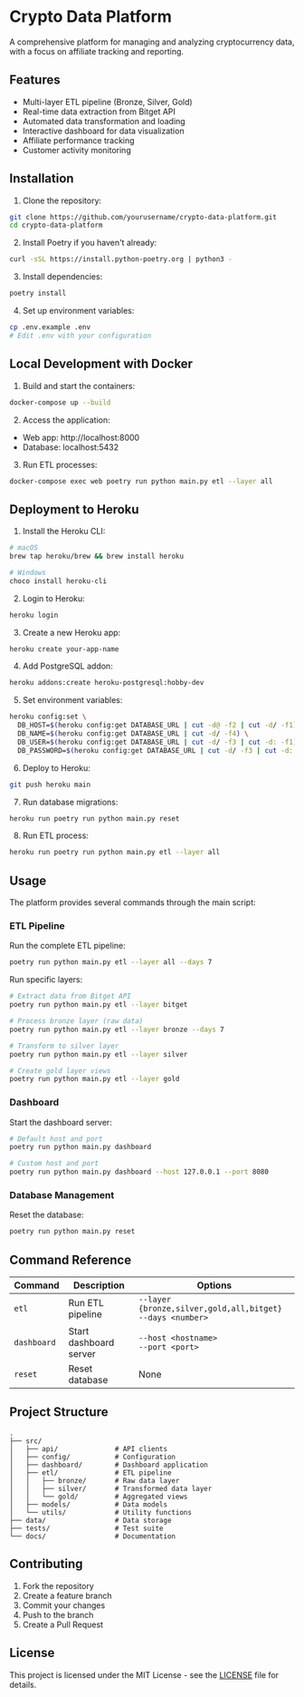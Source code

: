 # Crypto Data Platform

A comprehensive platform for managing and analyzing cryptocurrency data, with a focus on affiliate tracking and reporting.

## Features

- Multi-layer ETL pipeline (Bronze, Silver, Gold)
- Real-time data extraction from Bitget API
- Automated data transformation and loading
- Interactive dashboard for data visualization
- Affiliate performance tracking
- Customer activity monitoring

## Installation

1. Clone the repository:
```bash
git clone https://github.com/yourusername/crypto-data-platform.git
cd crypto-data-platform
```

2. Install Poetry if you haven't already:
```bash
curl -sSL https://install.python-poetry.org | python3 -
```

3. Install dependencies:
```bash
poetry install
```

4. Set up environment variables:
```bash
cp .env.example .env
# Edit .env with your configuration
```

## Local Development with Docker

1. Build and start the containers:
```bash
docker-compose up --build
```

2. Access the application:
- Web app: http://localhost:8000
- Database: localhost:5432

3. Run ETL processes:
```bash
docker-compose exec web poetry run python main.py etl --layer all
```

## Deployment to Heroku

1. Install the Heroku CLI:
```bash
# macOS
brew tap heroku/brew && brew install heroku

# Windows
choco install heroku-cli
```

2. Login to Heroku:
```bash
heroku login
```

3. Create a new Heroku app:
```bash
heroku create your-app-name
```

4. Add PostgreSQL addon:
```bash
heroku addons:create heroku-postgresql:hobby-dev
```

5. Set environment variables:
```bash
heroku config:set \
  DB_HOST=$(heroku config:get DATABASE_URL | cut -d@ -f2 | cut -d/ -f1) \
  DB_NAME=$(heroku config:get DATABASE_URL | cut -d/ -f4) \
  DB_USER=$(heroku config:get DATABASE_URL | cut -d/ -f3 | cut -d: -f1) \
  DB_PASSWORD=$(heroku config:get DATABASE_URL | cut -d/ -f3 | cut -d: -f2 | cut -d@ -f1)
```

6. Deploy to Heroku:
```bash
git push heroku main
```

7. Run database migrations:
```bash
heroku run poetry run python main.py reset
```

8. Run ETL process:
```bash
heroku run poetry run python main.py etl --layer all
```

## Usage

The platform provides several commands through the main script:

### ETL Pipeline

Run the complete ETL pipeline:
```bash
poetry run python main.py etl --layer all --days 7
```

Run specific layers:
```bash
# Extract data from Bitget API
poetry run python main.py etl --layer bitget

# Process bronze layer (raw data)
poetry run python main.py etl --layer bronze --days 7

# Transform to silver layer
poetry run python main.py etl --layer silver

# Create gold layer views
poetry run python main.py etl --layer gold
```

### Dashboard

Start the dashboard server:
```bash
# Default host and port
poetry run python main.py dashboard

# Custom host and port
poetry run python main.py dashboard --host 127.0.0.1 --port 8080
```

### Database Management

Reset the database:
```bash
poetry run python main.py reset
```

## Command Reference

| Command | Description | Options |
|---------|-------------|---------|
| `etl` | Run ETL pipeline | `--layer {bronze,silver,gold,all,bitget}`<br>`--days <number>` |
| `dashboard` | Start dashboard server | `--host <hostname>`<br>`--port <port>` |
| `reset` | Reset database | None |

## Project Structure

```
.
├── src/
│   ├── api/              # API clients
│   ├── config/           # Configuration
│   ├── dashboard/        # Dashboard application
│   ├── etl/              # ETL pipeline
│   │   ├── bronze/       # Raw data layer
│   │   ├── silver/       # Transformed data layer
│   │   └── gold/         # Aggregated views
│   ├── models/           # Data models
│   └── utils/            # Utility functions
├── data/                 # Data storage
├── tests/                # Test suite
└── docs/                 # Documentation
```

## Contributing

1. Fork the repository
2. Create a feature branch
3. Commit your changes
4. Push to the branch
5. Create a Pull Request

## License

This project is licensed under the MIT License - see the [LICENSE](LICENSE) file for details. 